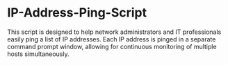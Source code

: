 # IP-Address-Ping-Script
This script is designed to help network administrators and IT professionals easily ping a list of IP addresses. Each IP address is pinged in a separate command prompt window, allowing for continuous monitoring of multiple hosts simultaneously.
